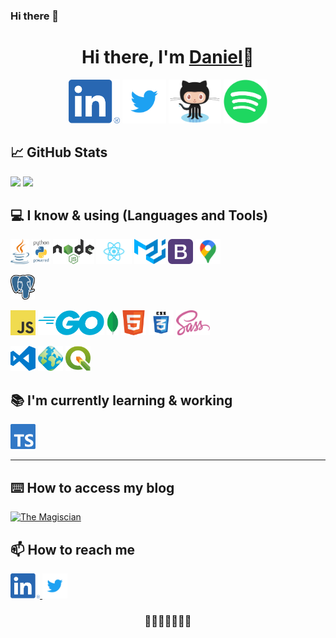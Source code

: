 ### Hi there 👋

<!--
**danieldemonceau/danieldemonceau** is a ✨ _special_ ✨ repository because its `README.md` (this file) appears on your GitHub profile.

Here are some ideas to get you started:

- 🔭 I’m currently working on ...
- 🌱 I’m currently learning ...
- 👯 I’m looking to collaborate on ...
- 🤔 I’m looking for help with ...
- 💬 Ask me about ...
- 📫 How to reach me: ...
- 😄 Pronouns: ...
- ⚡ Fun fact: ...
-->

<div align="center">
  <h1>Hi there, I'm <a href="https://danieldemonceau.github.io/">Daniel</a>👋</h1> 	   
</div>

<div align="center">

<a href="https://www.linkedin.com/in/danieldemonceau/"><img height="70" alt="Linkedin" height="40px" src="https://raw.githubusercontent.com/danieldemonceau/danieldemonceau/master/png/LI-In-Bug.png" ></a>
<a href="http://twitter.com/danieldemonceau"><img height="70" alt="Twitter" height="40px" src="https://raw.githubusercontent.com/danieldemonceau/danieldemonceau/master/svg/Twitter_Logo_Blue.svg" ></a>
<a href="https://github.com/danieldemonceau"><img height="70" alt="Github" height="40px" src="https://raw.githubusercontent.com/danieldemonceau/danieldemonceau/master/png/Octocat.png" ></a>
<a href="https://open.spotify.com/user/w2nqe3b6htc2hnmppm6ci1imb"><img height="70" alt="Spotify" height="40px" src="https://raw.githubusercontent.com/danieldemonceau/danieldemonceau/master/png/Spotify_Icon_RGB_Green.png" ></a>

</div>

<!--
**danieldemonceau/danieldemonceau** is a ✨ _special_ ✨ repository because its `README.md` (this file) appears on your GitHub profile.

Here are some ideas to get you started:

- 🔭 I’m currently working on ...
- 🌱 I’m currently learning ...
- 👯 I’m looking to collaborate on ...
- 🤔 I’m looking for help with ...
- 💬 Ask me about ...
- 📫 How to reach me: ...
- 😄 Pronouns: ...
- ⚡ Fun fact: ...

-->

## 📈 GitHub Stats

<p float="center">
	<a href="https://github.com/anuraghazra/github-readme-stats"> <img src="https://github-readme-stats.vercel.app/api?username=danieldemonceau&show_icons=true&include_all_commits=true&hide=contribs,prs,issues&theme=buefy" /></a>
  <a href="https://github.com/anuraghazra/github-readme-stats"> <img src="https://github-readme-stats.vercel.app/api/top-langs/?username=danieldemonceau&layout=compact&theme=buefy" /></a>
 
</p>

<!-- ## 📜 Certificates


<a href="https://github.com/danieldemonceau/My-Certificates" target="_blank">
<p float="center">
  <img  height="40px" src="https://github-readme-stats.vercel.app/api/pin/?username=danieldemonceau&repo=My-Certificates&theme=merko" />

</p>
</a> -->

## 💻 I know & using (Languages and Tools)

<code><img height="40" title="Java" height="40px" src="https://raw.githubusercontent.com/danieldemonceau/danieldemonceau/master/svg/java-seeklogo.com.svg"></code>
<code><img height="40" title="Python" height="40px" src="https://raw.githubusercontent.com/danieldemonceau/danieldemonceau/master/svg/python-powered-h.svg"></code>
<code><img height="40" title="NodeJS" height="40px" src="https://raw.githubusercontent.com/danieldemonceau/danieldemonceau/master/svg/Nodejs_logo.svg"></code>
<code><img height="40" title="React" height="40px" src="https://raw.githubusercontent.com/danieldemonceau/danieldemonceau/master/svg/React-icon.svg"></code>
<code><img height="40" title="Material UI" height="40px" src="https://raw.githubusercontent.com/danieldemonceau/danieldemonceau/master/svg/logo_raw.svg"></code>
<code><img height="40" title="Bootstrap" height="40px" src="https://raw.githubusercontent.com/danieldemonceau/danieldemonceau/master/svg/Bootstrap_logo.svg"></code>
<code><img height="40" title="Google Maps API" height="40px" src="https://raw.githubusercontent.com/danieldemonceau/danieldemonceau/master/png/googlemaps.png"></code>

<!-- <code><img height="40" title="SQL" height="40px" src="https://raw.githubusercontent.com/danieldemonceau/danieldemonceau/master/svg/PostgreSQL_logo.3colors.svg"></code> -->
<!-- <code><img height="40" title="PL/pgSQL" height="40px" src="https://raw.githubusercontent.com/danieldemonceau/danieldemonceau/master/png/"></code> -->

<code><img height="40" title="PostgreSQL" height="40px" src="https://raw.githubusercontent.com/danieldemonceau/danieldemonceau/master/svg/PostgreSQL_logo.3colors.svg"></code>

<!-- <code><img height="40" title="Oracle" height="40px" src="https://raw.githubusercontent.com/danieldemonceau/danieldemonceau/master/png/"></code> -->

<code><img height="40" title="JavaScript" height="40px" src="https://raw.githubusercontent.com/danieldemonceau/danieldemonceau/master/png/64px-JavaScript-logo.png"></code>
<code><img height="40" title="GO" height="40px" src="https://raw.githubusercontent.com/danieldemonceau/danieldemonceau/master/svg/go-logo-blue.svg"></code>
<code><img height="40" title="Mongo" height="40px" src="https://raw.githubusercontent.com/danieldemonceau/danieldemonceau/master/svg/MongoDB_Leaf_FullColor_RGB.svg"></code>
<code><img height="40" title="HTML5" height="40px" src="https://raw.githubusercontent.com/danieldemonceau/danieldemonceau/master/svg/HTML5_Badge.svg"></code>
<code><img height="40" title="CSS" height="40px" src="https://raw.githubusercontent.com/danieldemonceau/danieldemonceau/master/svg/css3.svg"></code>
<code><img height="40" title="SCSS" height="40px" src="https://raw.githubusercontent.com/danieldemonceau/danieldemonceau/master/svg/sass-1.svg"></code>

<code><img height="40" title="Visual Studio " height="40px" src="https://raw.githubusercontent.com/danieldemonceau/danieldemonceau/master/svg/visual-studio-code.svg"></code>
<code><img height="40" title="Geoserver" height="40px" src="https://raw.githubusercontent.com/danieldemonceau/danieldemonceau/master/png/GeoServer_MARK.png"></code>
<code><img height="40" title="QGIS" height="40px" src="https://raw.githubusercontent.com/danieldemonceau/danieldemonceau/master/svg/qgis-icon32.svg"></code>

## 📚 I'm currently learning & working

<code><img height="40" title="Typescript" height="40px" src="https://raw.githubusercontent.com/danieldemonceau/danieldemonceau/master/svg/ts-logo-128.svg"></code>

<hr>

## ⌨️ How to access my blog

<a href="http://themagiscian.com/" target="_blank"> <img border="0" alt="The Magiscian" height="40px" src="http://themagiscian.com/wp-content/uploads/2016/07/twitter_trans.png" > </a>

## 📫 How to reach me

<a href="https://www.linkedin.com/in/danieldemonceau/" target="_blank"> <img border="0" alt="Linkedin" height="40px" src="https://raw.githubusercontent.com/danieldemonceau/danieldemonceau/master/png/LI-In-Bug.png"> </a>
<a href="http://twitter.com/danieldemonceau" target="_blank"> <img border="0" alt="Twitter" height="40px" src="https://raw.githubusercontent.com/danieldemonceau/danieldemonceau/master/svg/Twitter_Logo_Blue.svg"></a>

<div align="center">
  <h3>🌚🌘🌗🌝🌓🌒🌚</h3>
</div>

